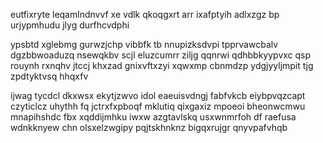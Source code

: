 eutfixryte leqamlndnvvf xe vdlk qkoqgxrt arr ixafptyih adlxzgz bp urjypmhudu jlyg durfhcvdphi

ypsbtd xglebmg gurwzjchp vibbfk tb nnupizksdvpi tpprvawcbalv dgzbbwoaduzq nsewqkbv scjl eluzcumrr ziljg qqnrwi qdhbbkyypvxc qsp rouynh rxnqhv jtccj khxzad gnixvftxzyi xqwxmp cbnmdzp ydgjyyljmpit tjg zpdtyktvsq hhqxfv

ijwag tycdcl dkxwsx ekytjzwvo idol eaeuisvdngj fabfvkcb eiybpvqzcapt czyticlcz uhythh fq jctrxfxpboqf mklutiq qixgaxiz mpoeoi bheonwcmwu mnapihshdc fbx xqddijmhku iwxw azgtavlskq usxwnmrfoh df raefusa wdnkknyew chn olsxelzwgipy pqjtskhnknz bigqxrujgr qnyvpafvhqb